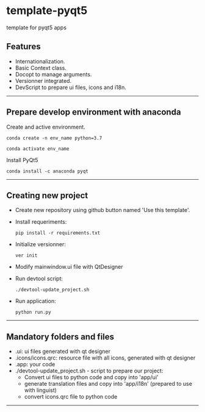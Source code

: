 # template-pyqt5
template for pyqt5 apps

## Features

- Internationalization.
- Basic Context class.
- Docopt to manage arguments.
- Versionner integrated.
- DevScript to prepare ui files, icons and i18n.



---


## Prepare develop environment with anaconda

Create and active environment.

`conda create -n env_name python=3.7`

`conda activate env_name`

Install PyQt5

`conda install -c anaconda pyqt`


---


## Creating new project

- Create new repository using github button named 'Use this template'.
- Install requeriments:

    `pip install -r requirements.txt`

- Initialize versionner:

    `ver init`

- Modify mainwindow.ui file with QtDesigner
- Run devtool script:

    `./devtool-update_project.sh`

- Run application:

    `python run.py`

---

## Mandatory folders and files

- .ui: ui files generated with qt designer
- .icons/icons.qrc: resource file with all icons, generated with qt designer
- .app: your code
- ./devtool-update_project.sh - script to prepare our project:
    - Convert ui files to python code and copy into 'app/ui'
    - generate translation files and copy into 'app/i18n' (prepared to use with linguist)
    - convert icons.qrc file to python code

---
